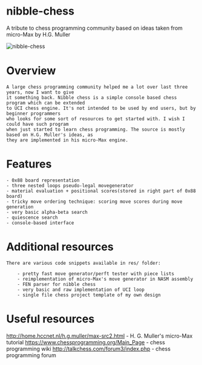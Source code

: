 # nibble-chess
A tribute to chess programming community based on ideas taken from micro-Max by H.G. Muller

![nibble-chess](https://github.com/maksimKorzh/nibble-chess/blob/master/nibble-chess.gif)

# Overview

    A large chess programming community helped me a lot over last three years, now I want to give
    it something back. Nibble chess is a simple console based chess program which can be extended
    to UCI chess engine. It's not intended to be used by end users, but by beginner programmers
    who looks for some sort of resources to get started with. I wish I could have such program
    when just started to learn chess programming. The source is mostly based on H.G. Muller's ideas, as
    they are implemented in his micro-Max engine.

# Features

    - 0x88 board representation
    - three nested loops pseudo-legal movegenerator
    - material evaluation + positional scores(stored in right part of 0x88 board)
    - tricky move ordering technique: scoring move scores during move generation 
    - very basic alpha-beta search
    - quiescence search
    - console-based interface

# Additional resources

    There are various code snippets available in res/ folder:
    
        - pretty fast move generator/perft tester with piece lists
        - reimplementation of micro-Max's move generator in NASM assembly
        - FEN parser for nibble chess
        - very basic and raw implementation of UCI loop
        - single file chess project template of my own design

# Useful resources
http://home.hccnet.nl/h.g.muller/max-src2.html - H. G. Muller's micro-Max tutorial
https://www.chessprogramming.org/Main_Page - chess programming wiki
http://talkchess.com/forum3/index.php - chess programming forum
